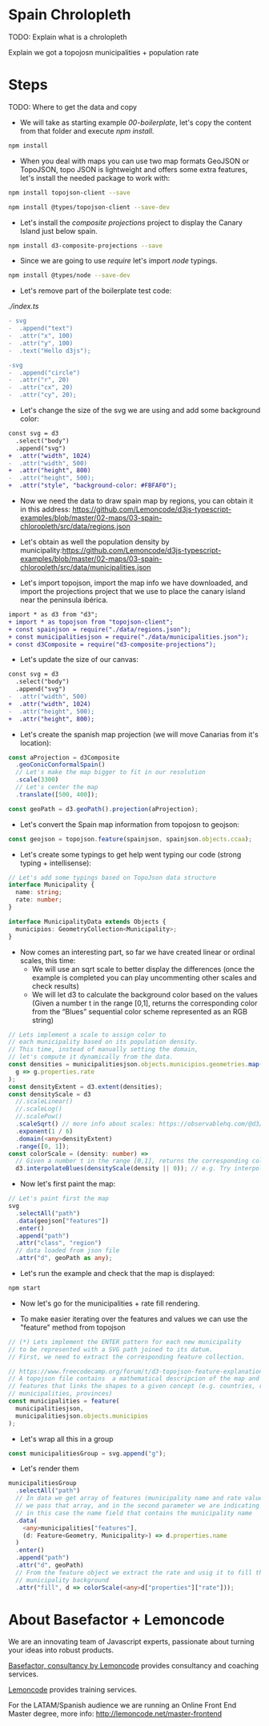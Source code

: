 # Spain Chrolopleth

TODO: Explain what is a chrolopleth

Explain we got a topojosn municipalities + population rate

# Steps

TODO: Where to get the data and copy

- We will take as starting example _00-boilerplate_, let's copy the content from that folder and execute _npm install_.

```bash
npm install
```

- When you deal with maps you can use two map formats GeoJSON or TopoJSON, topo JSON is lightweight and offers some extra
  features, let's install the needed package to work with:

```bash
npm install topojson-client --save
```

```bash
npm install @types/topojson-client --save-dev
```

- Let's install the _composite projections_ project to display the Canary Island just below spain.

```bash
npm install d3-composite-projections --save
```

- Since we are going to use _require_ let's import _node_ typings.

```bash
npm install @types/node --save-dev
```

- Let's remove part of the boilerplate test code:

_./index.ts_

```diff
- svg
-  .append("text")
-  .attr("x", 100)
-  .attr("y", 100)
-  .text("Hello d3js");

-svg
-  .append("circle")
-  .attr("r", 20)
-  .attr("cx", 20)
-  .attr("cy", 20);
```

- Let's change the size of the svg we are using and add some background color:

```diff
const svg = d3
  .select("body")
  .append("svg")
+  .attr("width", 1024)
-  .attr("width", 500)
+  .attr("height", 800)
-  .attr("height", 500);
+  .attr("style", "background-color: #FBFAF0");
```

- Now we need the data to draw spain map by regions, you can obtain it in this address: https://github.com/Lemoncode/d3js-typescript-examples/blob/master/02-maps/03-spain-chloropleth/src/data/regions.json

- Let's obtain as well the population density by municipality:https://github.com/Lemoncode/d3js-typescript-examples/blob/master/02-maps/03-spain-chloropleth/src/data/municipalities.json

- Let's import topojson, import the map info we have downloaded, and import the projections project that we use to place the canary island near the peninsula ibérica.

```diff
import * as d3 from "d3";
+ import * as topojson from "topojson-client";
+ const spainjson = require("./data/regions.json");
+ const municipalitiesjson = require("./data/municipalities.json");
+ const d3Composite = require("d3-composite-projections");
```

- Let's update the size of our canvas:

```diff
const svg = d3
  .select("body")
  .append("svg")
-  .attr("width", 500)
+  .attr("width", 1024)
-  .attr("height", 500);
+  .attr("height", 800);
```

- Let's create the spanish map projection (we will move Canarias from it's location):

```typescript
const aProjection = d3Composite
  .geoConicConformalSpain()
  // Let's make the map bigger to fit in our resolution
  .scale(3300)
  // Let's center the map
  .translate([500, 400]);

const geoPath = d3.geoPath().projection(aProjection);
```

- Let's convert the Spain map information from topojosn to geojson:

```typescript
const geojson = topojson.feature(spainjson, spainjson.objects.ccaa);
```

- Let's create some typings to get help went typing our code (strong typing + intellisense):

```typescript
// Let's add some typings based on TopoJson data structure
interface Municipality {
  name: string;
  rate: number;
}

interface MunicipalityData extends Objects {
  municipios: GeometryCollection<Municipality>;
}
```

- Now comes an interesting part, so far we have created linear or ordinal scales, this time:
  - We will use an sqrt scale to better display the differences (once the example is completed you can play uncommenting other scales and check results)
  - We will let d3 to calculate the background color based on the values (Given a number t in the range [0,1], returns the corresponding color from the “Blues” sequential color scheme represented as an RGB string)

```typescript
// Lets implement a scale to assign color to
// each municipality based on its population density.
// This time, instead of manually setting the domain,
// let's compute it dynamically from the data.
const densities = municipalitiesjson.objects.municipios.geometries.map(
  g => g.properties.rate
);
const densityExtent = d3.extent(densities);
const densityScale = d3
  //.scaleLinear()
  //.scaleLog()
  //.scalePow()
  .scaleSqrt() // more info about scales: https://observablehq.com/@d3/continuous-scales
  .exponent(1 / 6)
  .domain(<any>densityExtent)
  .range([0, 1]);
const colorScale = (density: number) =>
  // Given a number t in the range [0,1], returns the corresponding color from the “Blues” sequential color scheme represented as an RGB string.
  d3.interpolateBlues(densityScale(density || 0)); // e.g. Try interpolateReds, interpolateCool
```

- Now let's first paint the map:

```typescript
// Let's paint first the map
svg
  .selectAll("path")
  .data(geojson["features"])
  .enter()
  .append("path")
  .attr("class", "region")
  // data loaded from json file
  .attr("d", geoPath as any);
```

- Let's run the example and check that the map is displayed:

```bash
npm start
```

- Now let's go for the municipalities + rate fill rendering.

- To make easier iterating over the features and values we can use the "feature" method from topojson

```typescript
// (*) Lets implement the ENTER pattern for each new municipality
// to be represented with a SVG path joined to its datum.
// First, we need to extract the corresponding feature collection.

// https://www.freecodecamp.org/forum/t/d3-topojson-feature-explanation/235396/2
// A topojson file contains  a mathematical descripcion of the map and
// features that links the shapes to a given concept (e.g. countries, regions,
// municipalities, provinces)
const municipalities = feature(
  municipalitiesjson,
  municipalitiesjson.objects.municipios
);
```

- Let's wrap all this in a group

```typescript
const municipalitiesGroup = svg.append("g");
```

- Let's render them

```typescript
municipalitiesGroup
  .selectAll("path")
  // In data we get array of features (municipality name and rate value)
  // we pass that array, and in the second parameter we are indicating the key
  // in this case the name field that contains the municipality name 
  .data(
    <any>municipalities["features"],
    (d: Feature<Geometry, Municipality>) => d.properties.name
  )
  .enter()
  .append("path")
  .attr("d", geoPath)
  // From the feature object we extract the rate and usig it to fill the current
  // municipality background
  .attr("fill", d => colorScale(<any>d["properties"]["rate"]));
```


# About Basefactor + Lemoncode

We are an innovating team of Javascript experts, passionate about turning your ideas into robust products.

[Basefactor, consultancy by Lemoncode](http://www.basefactor.com) provides consultancy and coaching services.

[Lemoncode](http://lemoncode.net/services/en/#en-home) provides training services.

For the LATAM/Spanish audience we are running an Online Front End Master degree, more info: http://lemoncode.net/master-frontend
